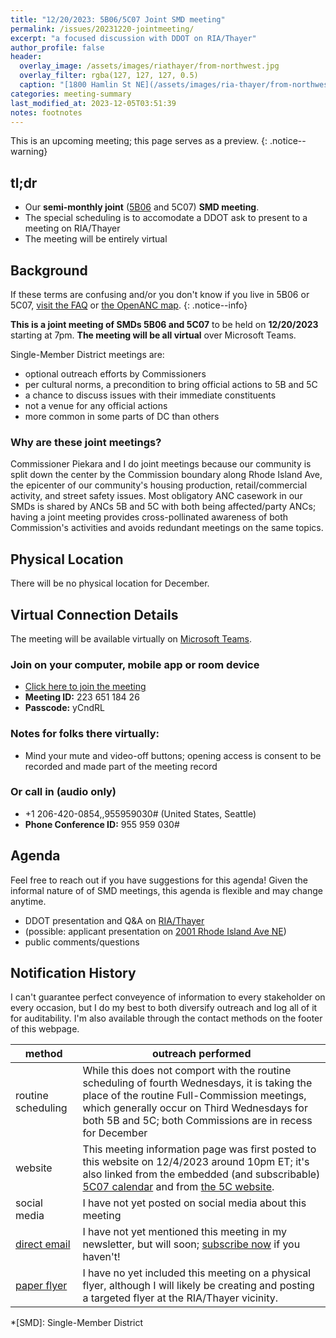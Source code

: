 ```yaml
---
title: "12/20/2023: 5B06/5C07 Joint SMD meeting"
permalink: /issues/20231220-jointmeeting/
excerpt: "a focused discussion with DDOT on RIA/Thayer"
author_profile: false
header:
  overlay_image: /assets/images/riathayer/from-northwest.jpg
  overlay_filter: rgba(127, 127, 127, 0.5)
  caption: "[1800 Hamlin St NE](/assets/images/ria-thayer/from-northwest.jpg)"
categories: meeting-summary
last_modified_at: 2023-12-05T03:51:39
notes: footnotes
---
```

This is an upcoming meeting; this page serves as a preview.
{: .notice--warning}

## tl;dr
- Our **semi-monthly joint** ([5B06](https://anc5b06.com) and 5C07) **SMD meeting**.
- The special scheduling is to accomodate a DDOT ask to present to a meeting on RIA/Thayer
- The meeting will be entirely virtual

## Background
If these terms are confusing and/or you don't know if you live in 5B06 or 5C07, [visit the FAQ](/ancs/) or [the OpenANC map](https://openanc.org).
{: .notice--info}

**This is a joint meeting of SMDs 5B06 and 5C07** to be held on **12/20/2023** starting at 7pm. **The meeting will be all virtual** over Microsoft Teams.

Single-Member District meetings are:
- optional outreach efforts by Commissioners
- per cultural norms, a precondition to bring official actions to 5B and 5C
- a chance to discuss issues with their immediate constituents
- not a venue for any official actions
- more common in some parts of DC than others

### Why are these joint meetings?
Commissioner Piekara and I do joint meetings because our community is split down the center by the Commission boundary along Rhode Island Ave, the epicenter of our community's housing production, retail/commercial activity, and street safety issues. Most obligatory ANC casework in our SMDs is shared by ANCs 5B and 5C with both being affected/party ANCs; having a joint meeting provides cross-pollinated awareness of both Commission's activities and avoids redundant meetings on the same topics.

## Physical Location
There will be no physical location for December.

## Virtual Connection Details
The meeting will be available virtually on [Microsoft Teams](https://www.microsoft.com/en-us/microsoft-teams/download-app).
### Join on your computer, mobile app or room device
- [Click here to join the meeting](https://teams.microsoft.com/l/meetup-join/19%3ameeting_YTJjOWU0ZjktMWU3Mi00YmE2LTkyYjUtYmUzYzJlMWE2NGUy%40thread.v2/0?context=%7b%22Tid%22%3a%228fe449f1-8b94-4fb7-9906-6f939da82d73%22%2c%22Oid%22%3a%22fe41fa96-a564-4c7e-bcd4-e44346276d35%22%7d)
- **Meeting ID:** 223 651 184 26
- **Passcode:** yCndRL

### Notes for folks there virtually:
- Mind your mute and video-off buttons; opening access is consent to be recorded and made part of the meeting record

### Or call in (audio only)
- +1 206-420-0854,,955959030# (United States, Seattle)
- **Phone Conference ID:** 955 959 030#

## Agenda
Feel free to reach out if you have suggestions for this agenda! Given the informal nature of of SMD meetings, this agenda is flexible and may change anytime.

- DDOT presentation and Q&A on [RIA/Thayer](/issues/ria-thayer)
- (possible: applicant presentation on [2001 Rhode Island Ave NE](/issues/2001ria))
- public comments/questions

## Notification History
I can't guarantee perfect conveyence of information to every stakeholder on every occasion, but I do my best to both diversify outreach and log all of it for auditability. I'm also available through the contact methods on the footer of this webpage.

|method|outreach performed|
|---|---|
|routine scheduling|While this does not comport with the routine scheduling of fourth Wednesdays, it is taking the place of the routine Full-Commission meetings, which generally occur on Third Wednesdays for both 5B and 5C; both Commissions are in recess for December|
|website|This meeting information page was first posted to this website on 12/4/2023 around 10pm ET; it's also linked from the embedded (and subscribable) [5C07 calendar](/calendar/) and from [the 5C website](https://anc-5c.com/calendar/).|
|social media|I have not yet posted on social media about this meeting|
|[direct email](https://us9.campaign-archive.com/home/?u=208f79fec14599c11c77bc927&id=150da6f8d6)|I have not yet mentioned this meeting in my newsletter, but will soon; [subscribe now](https://anc5c07.us9.list-manage.com/subscribe/post) if you haven't!|
|[paper flyer](/flyers/)|I have no yet included this meeting on a physical flyer, although I will likely be creating and posting a targeted flyer at the RIA/Thayer vicinity.|

*[SMD]: Single-Member District